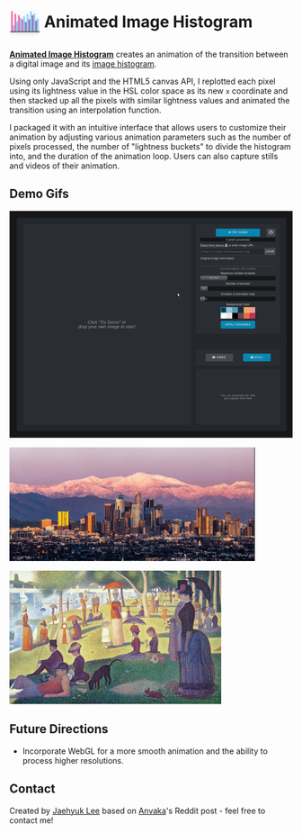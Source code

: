 # <a href="https://jaehyuk-lee.com/animated-image-histogram/"><img src="./assets/favicon.png" alt="Histogram Logo" title="Go to Animated Image Histogram" height="55" align="center"></a> Animated Image Histogram

**[Animated Image Histogram](https://jaehyuk-lee.com/animated-image-histogram/ "Go to Animated Image Histogram")** creates an animation of the transition between a digital image and its [image histogram](https://en.wikipedia.org/wiki/Image_histogram).

Using only JavaScript and the HTML5 canvas API, I replotted each pixel using its lightness value in the HSL color space as its new `x` coordinate and then stacked up all the pixels with similar lightness values and animated the transition using an interpolation function.

I packaged it with an intuitive interface that allows users to customize their animation by adjusting various animation parameters such as the number of pixels processed, the number of "lightness buckets" to divide the histogram into, and the duration of the animation loop. Users can also capture stills and videos of their animation.

## Demo Gifs

![Demo gif](./assets/demo1.gif)

![Example result 4](./assets/example_results/g4.gif)

![Example result 3](./assets/example_results/g3.gif)

## Future Directions
* Incorporate WebGL for a more smooth animation and the ability to process higher resolutions.

## Contact
Created by [Jaehyuk Lee](mailto:jhlumd@gmail.com) based on [Anvaka](https://github.com/anvaka/gauss-distribution)'s Reddit post - feel free to contact me!